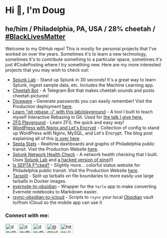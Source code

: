 
# Hi 👋, I'm Doug

## he/him / Philadelphia, PA, USA / 28% cheetah / [#BlackLivesMatter](https://github.com/SierraSoftworks/blmain)

Welcome to my GitHub repo!  This is mostly for personal projects that I've worked on over the years.  Sometimes it's to learn a new technology, sometimes it's to contribute something to a particular space, sometimes it's just #CodePosting where I try something new.  Here are my more interested projects that you may wish to check out:

- [Splunk Lab](https://github.com/dmuth/splunk-lab) - Stand up Splunk in 30 seconds!  It's a great way to learn Splunk, ingest sample data, etc. Includes the Machine Learning app.
- [Cheetah Bot](https://github.com/dmuth/cheetah-bot) - A Telegram Bot that makes cheetah sounds and posts cheetah pictures!
- [Diceware](https://github.com/dmuth/diceware) - Generate passwords you can easily remember!  Visit the Production deployment [here](https://diceware.dmuth.org/).
- [Learn "git rebase -i" with this lab/playground](https://github.com/dmuth/git-rebase-i-playground) - A tool I built to teach myself Interactive Rebasing in Git. Used for [the talk I give here.](https://docs.google.com/presentation/d/11_FkYuEFeRtqjRF_BVzsHYOH5b89Psn9phH5BLWrKV4/edit?usp=sharing)
- [ZFS Playground](https://github.com/dmuth/zfs-playground) - Learn ZFS, the quick and easy way!
- [WordPress with Nginx and Let's Encrypt](https://github.com/dmuth/wordpress-with-nginx-and-letsencrypt) - Collection of config to stand up WordPress with Nginx, MySQL, and Let's Encrypt. The blog post explaining all of this [is over here](https://www.dmuth.org/wordpress-5-in-docker-with-nginx-and-letsencrypt/).
- [Septa Stats](https://github.com/dmuth/SeptaStats) - Realtime dashboards and graphs of Philadelphia public transit. Visit the Production Website [here](https://septastats.com/).
- [Splunk Network Health Check](https://github.com/dmuth/splunk-network-health-check) - A network health checking that I built.  Uses [Splunk Lab](https://github.com/dmuth/splunk-lab) and [a hacked version of ping](https://github.com/dmuth/iputils)(!)
- [Is SEPTA F\*cked?](https://github.com/dmuth/IsSeptaFcked) - Slightly more... colorful status website for Philadelphia public transit.  Visit the Production Website [here](http://www.isseptafucked.com/).
- [Tarsplit](https://github.com/dmuth/tarsplit) - Split up tarballs on file boundaries to more easily use large tarballs in Docker images.
- [evernote-to-obsidian](https://github.com/dmuth/evernote-to-obsidian) - Wrapper for the `Yarle` app to make converting Evernote notebooks to Markdown easier.
- [rsync-obsidian-to-icloud](https://github.com/dmuth/rsync-obsidian-to-icloud) - Scripts to `rsync` your local [Obsidian](https://obsidian.md/) vault to/from iCloud so the mobile app can use it



<h3 align="left">Connect with me:</h3>
<p align="left">
<a href="https://twitter.com/dmuth" target="blank"><img align="center" src="https://cdn.jsdelivr.net/npm/simple-icons@3.0.1/icons/twitter.svg" alt="dmuth" height="30" width="40" /></a>
<a href="https://linkedin.com/in/dmuth" target="blank"><img align="center" src="https://cdn.jsdelivr.net/npm/simple-icons@3.0.1/icons/linkedin.svg" alt="dmuth" height="30" width="40" /></a>
<a href="https://fb.com/dmuth" target="blank"><img align="center" src="https://cdn.jsdelivr.net/npm/simple-icons@3.0.1/icons/facebook.svg" alt="dmuth" height="30" width="40" /></a>
<a href="https://medium.com/@dmuth" target="blank"><img align="center" src="https://cdn.jsdelivr.net/npm/simple-icons@3.0.1/icons/medium.svg" alt="@dmuth" height="30" width="40" /></a>
<a href="/https://www.dmuth.org/feed/" target="blank"><img align="center" src="https://cdn.jsdelivr.net/npm/simple-icons@3.0.1/icons/rss.svg" alt="https://www.dmuth.org/feed/" height="30" width="40" /></a>
</p>

<!--
<a href="https://github.com/ryo-ma/github-profile-trophy"><img src="https://github-profile-trophy.vercel.app/?username=dmuth" alt="dmuth" /></a>
-->

